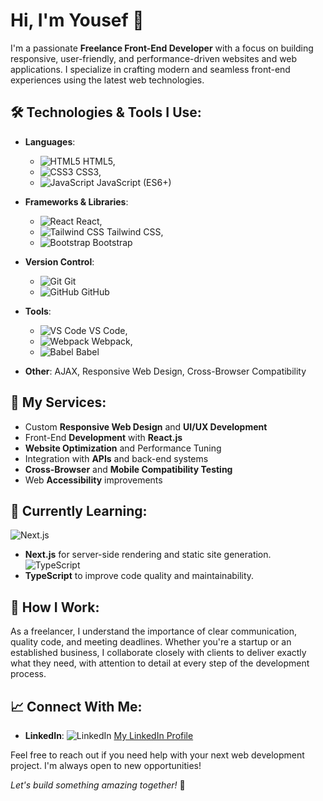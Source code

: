 # Hi, I'm Yousef  👋

I'm a passionate **Freelance Front-End Developer** with a focus on building responsive, user-friendly, and performance-driven websites and web applications. I specialize in crafting modern and seamless front-end experiences using the latest web technologies.

## 🛠️ Technologies & Tools I Use:
- **Languages**:  
   - ![HTML5](https://img.shields.io/badge/-HTML5-E34F26?style=flat-square&logo=html5&logoColor=ffffff) HTML5,
   - ![CSS3](https://img.shields.io/badge/-CSS3-1572B6?style=flat-square&logo=css3&logoColor=ffffff) CSS3,
   - ![JavaScript](https://img.shields.io/badge/-JavaScript-F7DF1E?style=flat-square&logo=javascript&logoColor=ffffff) JavaScript (ES6+)

- **Frameworks & Libraries**: 
   - ![React](https://img.shields.io/badge/-React-61DAFB?style=flat-square&logo=react&logoColor=ffffff) React,
   - ![Tailwind CSS](https://img.shields.io/badge/-Tailwind%20CSS-38B2AC?style=flat-square&logo=tailwind-css&logoColor=ffffff) Tailwind CSS,
   - ![Bootstrap](https://img.shields.io/badge/-Bootstrap-563D7C?style=flat-square&logo=bootstrap&logoColor=ffffff) Bootstrap
- **Version Control**: 
   - ![Git](https://img.shields.io/badge/-Git-F05032?style=flat-square&logo=git&logoColor=ffffff) Git
   - ![GitHub](https://img.shields.io/badge/-GitHub-181717?style=flat-square&logo=github&logoColor=ffffff) GitHub
- **Tools**: 
  - ![VS Code](https://img.shields.io/badge/-VS%20Code-007ACC?style=flat-square&logo=visual-studio-code&logoColor=ffffff) VS Code,
  - ![Webpack](https://img.shields.io/badge/-Webpack-8DD6F9?style=flat-square&logo=webpack&logoColor=ffffff) Webpack,
  - ![Babel](https://img.shields.io/badge/-Babel-F9DC3E?style=flat-square&logo=babel&logoColor=ffffff) Babel

- **Other**: AJAX, Responsive Web Design, Cross-Browser Compatibility

## 💼 My Services:
- Custom **Responsive Web Design** and **UI/UX Development**
- Front-End **Development** with **React.js**
- **Website Optimization** and Performance Tuning
- Integration with **APIs** and back-end systems
- **Cross-Browser** and **Mobile Compatibility Testing**
- Web **Accessibility** improvements

## 🚀 Currently Learning:
![Next.js](https://img.shields.io/badge/-Next.js-000000?style=flat-square&logo=nextdotjs&logoColor=ffffff)
- **Next.js** for server-side rendering and static site generation.
![TypeScript](https://img.shields.io/badge/-TypeScript-3178C6?style=flat-square&logo=typescript&logoColor=ffffff)
- **TypeScript** to improve code quality and maintainability.

## 🔧 How I Work:
As a freelancer, I understand the importance of clear communication, quality code, and meeting deadlines. Whether you're a startup or an established business, I collaborate closely with clients to deliver exactly what they need, with attention to detail at every step of the development process.

## 📈 Connect With Me:
- **LinkedIn**: 
![LinkedIn](https://img.shields.io/badge/-LinkedIn-0A66C2?style=flat-square&logo=linkedin&logoColor=ffffff)
[My LinkedIn Profile](https://www.linkedin.com/in/yousef-shaban74/)

Feel free to reach out if you need help with your next web development project. I'm always open to new opportunities!
  

*Let's build something amazing together!* 🚀
